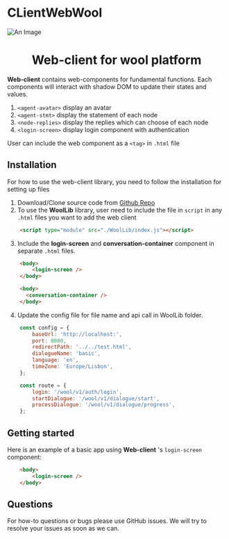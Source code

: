 # CLientWebWool
![An Image](https://www.woolplatform.eu/img/wool-logo.png)

<h1 align="center">Web-client for wool platform</h1>

**Web-client** contains web-components for fundamental functions. Each components will interact with shadow DOM to update their states and values.

1. `<agent-avatar>` display an avatar
2. `<agent-stmt>` display the statement of each node
3. `<node-replies>` display the replies which can choose of each node
4. `<login-screen>` display login component with authentication

User can include the web component as a `<tag>` in `.html` file

## Installation

For how to use the web-client library, you need to follow the installation for setting up files

1. Download/Clone source code from [Github Repo](https://github.com/ramen-IceBear/CLientWebWool)
2. To use the **WoolLib** library, user need to include the file in `script` in any `.html` files you want to add the web client

```html
    <script type="module" src="./WoolLib/index.js"></script>
```

3. Include the **login-screen** and **conversation-container** component in separate `.html` files.

```html
    <body>
        <login-screen />
    </body>
```

```html
    <body>
      <conversation-container />
    </body>
```

4. Update the config file for file name and api call in WoolLib folder.

```javascript
    const config = {
        baseUrl: 'http://localhost:',
        port: 8080,
        redirectPath: '../../test.html',
        dialogueName: 'basic',
        language: 'en',
        timeZone: 'Europe/Lisbon',
    };

    const route = {
        login: '/wool/v1/auth/login',
        startDialogue: '/wool/v1/dialogue/start',
        processDialogue: '/wool/v1/dialogue/progress',
    };
```

## Getting started

Here is an example of a basic app using **Web-client** 's `login-screen` component:

```html
    <body>
        <login-screen />
    </body>
```

## Questions

For how-to questions or bugs please use GitHub issues. We will try to resolve your issues as soon as we can.
